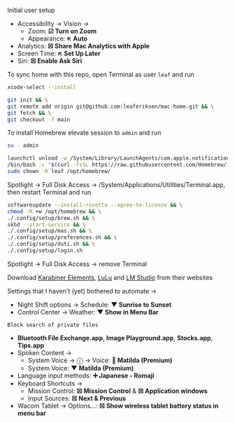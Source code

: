 Initial user setup
- Accessibility → Vision →
  - Zoom: **☑ Turn on Zoom**
  - Appearance: **↖ Auto**
- Analytics: **☒ Share Mac Analytics with Apple**
- Screen Time: **↖ Set Up Later**
- Siri: **☒ Enable Ask Siri**

To sync home with this repo, open Terminal as user `leaf` and run
```bash
xcode-select --install
```
```bash
git init && \
git remote add origin git@github.com:leaferiksen/mac-home.git && \
git fetch && \
git checkout -f main
```
To install Homebrew elevate session to `admin` and run
```bash
su - admin
```
```bash
launchctl unload -w /System/Library/LaunchAgents/com.apple.notificationcenterui.plist && \
/bin/bash -c "$(curl -fsSL https://raw.githubusercontent.com/Homebrew/install/HEAD/install.sh)" && \
sudo chown -R leaf /opt/homebrew/
```
Spotlight → Full Disk Access → /System/Applications/Utilities/Terminal.app, then restart Terminal and run
```bash
softwareupdate --install-rosetta --agree-to-license && \
chmod -R +w /opt/homebrew && \
./.config/setup/brew.sh && \
skhd --start-service && \
./.config/setup/mas.sh && \
./.config/setup/preferences.sh && \
./.config/setup/duti.sh && \
./.config/setup/login.sh
```
Spotlight → Full Disk Access → remove Terminal

Download [Karabiner Elements](https://karabiner-elements.pqrs.org/), [LuLu](https://objective-see.org/products/lulu.html) and [LM Studio](https://lmstudio.ai) from their websites

Settings that I haven't (yet) bothered to automate → 
- Night Shift options → Schedule: **▼ Sunrise to Sunset**
- Control Center → Weather: **▼ Show in Menu Bar**

`Block search of private files`
- **Bluetooth File Exchange.app**, **Image Playground.app**, **Stocks.app**, **Tips.app**
- Spoken Content →
  - System Voice → ⓘ → Voice: **💾 Matilda (Premium)**
  - System Voice: **▼ Matilda (Premium)**
- Language input methods: **➕ Japanese - Romaji**
- Keyboard Shortcuts →
  - Mission Control: **☒ Mission Control** & **☒ Application windows**
  - Input Sources: **☒ Next & Previous**
- Wacom Tablet → Options...: **☒ Show wireless tablet battery status in menu bar**